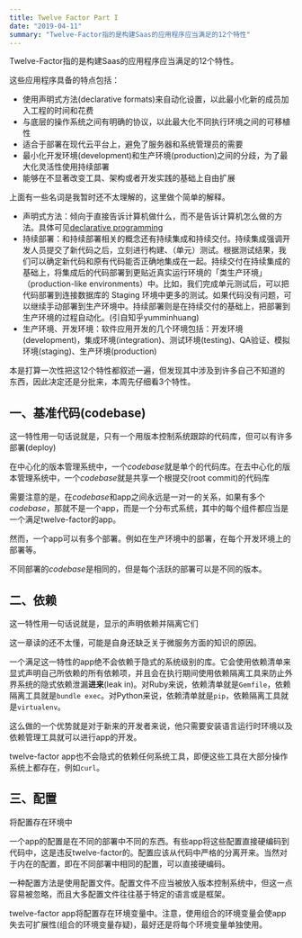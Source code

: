 ```yaml
---
title: Twelve Factor Part I
date: "2019-04-11"
summary: "Twelve-Factor指的是构建Saas的应用程序应当满足的12个特性" 
---
```

Twelve-Factor指的是构建Saas的应用程序应当满足的12个特性。  

这些应用程序具备的特点包括：  
* 使用声明式方法(declarative formats)来自动化设置，以此最小化新的成员加入工程的时间和花费  
* 与底层的操作系统之间有明确的协议，以此最大化不同执行环境之间的可移植性  
* 适合于部署在现代云平台上，避免了服务器和系统管理员的需要  
* 最小化开发环境(development)和生产环境(production)之间的分歧，为了最大化灵活性使用持续部署  
* 能够在不显著改变工具、架构或者开发实践的基础上自由扩展  

上面有一些名词是我暂时还不太理解的，这里做个简单的解释。  
* 声明式方法：倾向于直接告诉计算机做什么，而不是告诉计算机怎么做的方法。具体可见[declarative programming](https://en.wikipedia.org/wiki/Declarative_programming)
* 持续部署：和持续部署相关的概念还有持续集成和持续交付。持续集成强调开发人员提交了新代码之后，立刻进行构建、（单元）测试。根据测试结果，我们可以确定新代码和原有代码能否正确地集成在一起。持续交付在持续集成的基础上，将集成后的代码部署到更贴近真实运行环境的「类生产环境」（production-like environments）中。比如，我们完成单元测试后，可以把代码部署到连接数据库的 Staging 环境中更多的测试。如果代码没有问题，可以继续手动部署到生产环境中。持续部署则是在持续交付的基础上，把部署到生产环境的过程自动化。(引自知乎yumminhuang)
* 生产环境、开发环境：软件应用开发的几个环境包括：开发环境(development)，集成环境(integration)、测试环境(testing)、QA验证、模拟环境(staging)、生产环境(production)  

本是打算一次性把这12个特性都叙述一遍，但发现其中涉及到许多自己不知道的东西，因此决定还是分批来，本周先仔细看3个特性。  

## 一、基准代码(codebase)  
这一特性用一句话说就是，只有一个用版本控制系统跟踪的代码库，但可以有许多部署(deploy)  

在中心化的版本管理系统中，一个*codebase*就是单个的代码库。在去中心化的版本管理系统中，一个*codebase*就是共享一个根提交(root commit)的代码库  

需要注意的是，在*codebase*和app之间永远是一对一的关系，如果有多个*codebase*，那就不是一个app，而是一个分布式系统，其中的每个组件都应当是一个满足twelve-factor的app。  

然而，一个app可以有多个部署。例如在生产环境中的部署，在每个开发环境上的部署等。  

不同部署的*codebase*是相同的，但是每个活跃的部署可以是不同的版本。  

## 二、依赖  
这一特性用一句话说就是，显示的声明依赖并隔离它们  

这一章读的还不太懂，可能是自身还缺乏关于微服务方面的知识的原因。  

一个满足这一特性的app绝不会依赖于隐式的系统级别的库。它会使用依赖清单来显式声明自己所依赖的所有依赖项，并且会在执行期间使用依赖隔离工具来防止外界系统的隐式依赖泄漏**进来**(leak in)。对Ruby来说，依赖清单就是`Gemfile`，依赖隔离工具就是`bundle exec`。对Python来说，依赖清单就是`pip`，依赖隔离工具就是`virtualenv`。  

这么做的一个优势就是对于新来的开发者来说，他只需要安装语言运行时环境以及依赖管理工具就可以进行app的开发。  

twelve-factor app也不会隐式的依赖任何系统工具，即便这些工具在大部分操作系统上都存在，例如`curl`。  

## 三、配置  
将配置存在环境中  

一个app的配置是在不同的部署中不同的东西。有些app将这些配置直接硬编码到代码中，这是违反twelve-factor的。配置应该从代码中严格的分离开来。当然对于内在的配置，即在不同部署中相同的配置，可以直接硬编码。  

一种配置方法是使用配置文件。配置文件不应当被放入版本控制系统中，但这一点容易被忽略，而且大多配置文件往往基于特定的语言或是框架。  

twelve-factor app将配置存在环境变量中。注意，使用组合的环境变量会使app失去可扩展性(组合的环境变量存疑)，最好还是将每个环境变量单独使用。  
